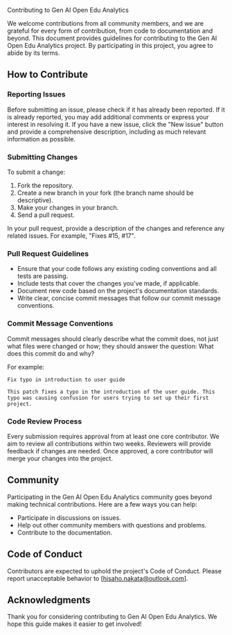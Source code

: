  Contributing to Gen AI Open Edu Analytics

We welcome contributions from all community members, and we are grateful for every form of contribution, from code to documentation and beyond. This document provides guidelines for contributing to the Gen AI Open Edu Analytics project. By participating in this project, you agree to abide by its terms.

## How to Contribute

### Reporting Issues

Before submitting an issue, please check if it has already been reported. If it is already reported, you may add additional comments or express your interest in resolving it. If you have a new issue, click the "New issue" button and provide a comprehensive description, including as much relevant information as possible.

### Submitting Changes

To submit a change:

1. Fork the repository.
2. Create a new branch in your fork (the branch name should be descriptive).
3. Make your changes in your branch.
4. Send a pull request.

In your pull request, provide a description of the changes and reference any related issues. For example, "Fixes #15, #17".

### Pull Request Guidelines

- Ensure that your code follows any existing coding conventions and all tests are passing.
- Include tests that cover the changes you've made, if applicable.
- Document new code based on the project's documentation standards.
- Write clear, concise commit messages that follow our commit message conventions.

### Commit Message Conventions

Commit messages should clearly describe what the commit does, not just what files were changed or how; they should answer the question: What does this commit do and why?

For example:
```
Fix typo in introduction to user guide

This patch fixes a typo in the introduction of the user guide. This typo was causing confusion for users trying to set up their first project.
```

### Code Review Process

Every submission requires approval from at least one core contributor. We aim to review all contributions within two weeks. Reviewers will provide feedback if changes are needed. Once approved, a core contributor will merge your changes into the project.

## Community

Participating in the Gen AI Open Edu Analytics community goes beyond making technical contributions. Here are a few ways you can help:

- Participate in discussions on issues.
- Help out other community members with questions and problems.
- Contribute to the documentation.

## Code of Conduct

Contributors are expected to uphold the project's Code of Conduct. Please report unacceptable behavior to [hisaho.nakata@outlook.com].

## Acknowledgments

Thank you for considering contributing to Gen AI Open Edu Analytics. We hope this guide makes it easier to get involved!
